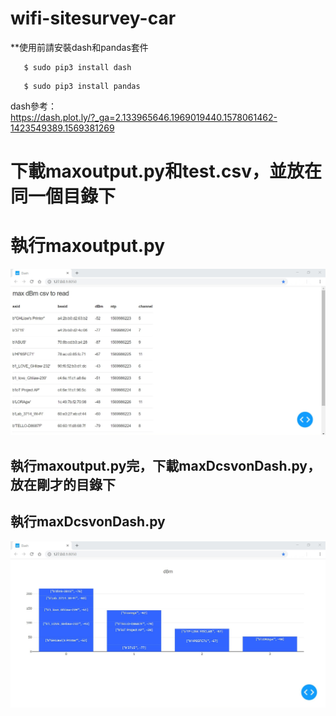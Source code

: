 # wifi-sitesurvey-car #

**使用前請安裝dash和pandas套件  
```
   $ sudo pip3 install dash
```
```
   $ sudo pip3 install pandas
```
dash參考：  
https://dash.plot.ly/?_ga=2.133965646.1969019440.1578061462-1423549389.1569381269 

# 下載maxoutput.py和test.csv，並放在同一個目錄下 <h1> 執行maxoutput.py
  ![image](https://github.com/Guardian0/wifi-sitesurvey-car/blob/master/maxoutput.png)
  
## 執行maxoutput.py完，下載maxDcsvonDash.py，放在剛才的目錄下 <h2> 執行maxDcsvonDash.py
![image](https://github.com/Guardian0/wifi-sitesurvey-car/blob/master/image.jpg)
